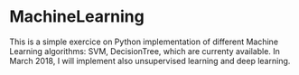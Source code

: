 # MachineLearning

This is a simple exercice on Python implementation of different Machine Learning algorithms: SVM, DecisionTree, 
which are currenty available. In March 2018, I will implement also unsupervised learning and deep learning.
